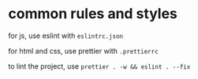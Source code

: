 # common rules and styles

for js, use eslint with `eslintrc.json`

for html and css, use prettier with `.prettierrc`

to lint the project, use
`prettier . -w && eslint . --fix`
